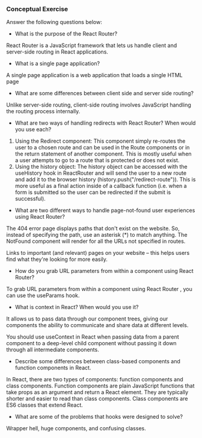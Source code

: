 ### Conceptual Exercise

Answer the following questions below:

- What is the purpose of the React Router?

React Router is a JavaScript framework that lets us handle client and server-side routing in React applications.

- What is a single page application?

A single page application  is a web application that loads a single HTML page

- What are some differences between client side and server side routing?

Unlike server-side routing, client-side routing involves JavaScript handling the routing process internally.

- What are two ways of handling redirects with React Router? When would you use each?

1. Using the Redirect component: This component simply re-routes the user to a chosen route and can be used in the Route components or in the return statement of another component. This is mostly useful when a user attempts to go to a route that is protected or does not exist.
2. Using the history object: The history object can be accessed with the useHistory hook in ReactRouter and will send the user to a new route and add it to the browser history (history.push("/redirect-route")). This is more useful as a final action inside of a callback function (i.e. when a form is submitted so the user can be redirected if the submit is successful).


- What are two different ways to handle page-not-found user experiences using React Router? 

The 404 error page displays paths that don't exist on the website. So, instead of specifying the path, use an asterisk (*) to match anything. The NotFound component will render for all the URLs not specified in routes.

Links to important (and relevant) pages on your website – this helps users find what they're looking for more easily.

- How do you grab URL parameters from within a component using React Router?

To grab URL parameters from within a component using React
 Router
, you can use the useParams hook.

- What is context in React? When would you use it?

It allows us to pass data through our component trees, giving our components the ability to communicate and share data at different levels. 

You should use useContext in React when passing data from a parent component to a deep-level child component without passing it down through all intermediate components. 

- Describe some differences between class-based components and function
  components in React.


In React, there are two types of components: function components and class components. Function components are plain JavaScript functions that take props as an argument and return a React element. They are typically shorter and easier to read than class components. Class components are ES6 classes that extend React.

- What are some of the problems that hooks were designed to solve?

Wrapper hell, huge components, and confusing classes.